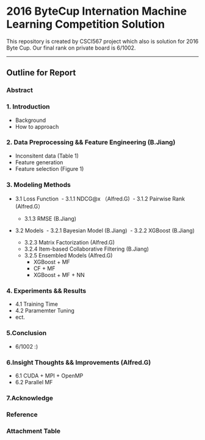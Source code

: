 # 2016 ByteCup Internation Machine Learning Competition Solution
This repository is created by CSCI567 project which also is solution for 2016 Byte Cup. Our final rank on private board is 6/1002.
***
## Outline for Report

### Abstract

### 1. Introduction
- Background
- How to approach

### 2. Data Preprocessing && Feature Engineering (B.Jiang)
- Inconsitent data (Table 1)
- Feature generation 
- Feature selection (Figure 1)

### 3. Modeling Methods
- 3.1 Loss Function
  - 3.1.1 NDCG@x （Alfred.G)
  - 3.1.2 Pairwise Rank (Alfred.G）
  - 3.1.3 RMSE (B.Jiang)

- 3.2 Models
  - 3.2.1 Bayesian Model (B.Jiang)
  - 3.2.2 XGBoost (B.Jiang)
  - 3.2.3 Matrix Factorization (Alfred.G)
  - 3.2.4 Item-based Collaborative Filtering (B.Jiang)
  - 3.2.5 Ensembled Models (Alfred.G)
    - XGBoost + MF
    - CF + MF
    - XGBoost + MF + NN
      
### 4. Experiments && Results
- 4.1 Training Time
- 4.2 Paramemter Tuning
- ect.

### 5.Conclusion
- 6/1002 :)

### 6.Insight Thoughts && Improvements (Alfred.G)
- 6.1 CUDA + MPI + OpenMP
- 6.2 Parallel MF

### 7.Acknowledge

### Reference

### Attachment Table
